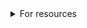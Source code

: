 <details>

<summary>
 For resources
</summary>

 #
 [https://www.youtube.com/watch?v=dHNiAvFu1dw]

 For chat app[https://binged.it/401sbk7]
   
   
   
## project


</details>
